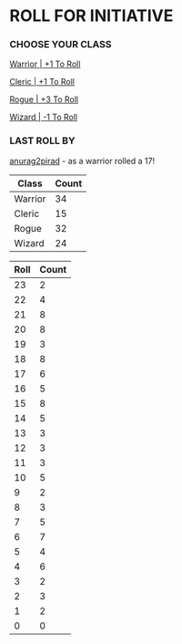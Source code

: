 # ROLL FOR INITIATIVE
### CHOOSE YOUR CLASS

[Warrior | +1 To Roll](https://github.com/benjaminsampica/benjaminsampica/issues/new?title=roll%7Cwarrior&body=Just+click+%27Submit+new+issue%27.)

[Cleric | +1 To Roll](https://github.com/benjaminsampica/benjaminsampica/issues/new?title=roll%7Ccleric&body=Just+click+%27Submit+new+issue%27.)

[Rogue | +3 To Roll](https://github.com/benjaminsampica/benjaminsampica/issues/new?title=roll%7Crogue&body=Just+click+%27Submit+new+issue%27.)

[Wizard | -1 To Roll](https://github.com/benjaminsampica/benjaminsampica/issues/new?title=roll%7Cwizard&body=Just+click+%27Submit+new+issue%27.)
### LAST ROLL BY
[anurag2pirad](https://www.github.com/anurag2pirad) - as a warrior rolled a 17!

|Class|Count|
|-|-|
|Warrior|34|
|Cleric|15|
|Rogue|32|
|Wizard|24|

|Roll|Count|
|-|-|
|23|2
|22|4
|21|8
|20|8
|19|3
|18|8
|17|6
|16|5
|15|8
|14|5
|13|3
|12|3
|11|3
|10|5
|9|2
|8|3
|7|5
|6|7
|5|4
|4|6
|3|2
|2|3
|1|2
|0|0
